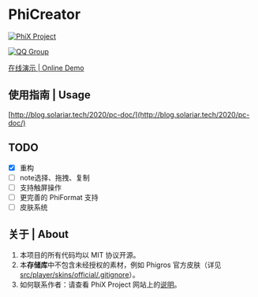 # PhiCreator

[![PhiX Project](https://img.shields.io/badge/-PhiX%20Project-red)](https://phi-x.github.io/)

[![QQ Group](https://img.shields.io/badge/QQ%20Group-824606483-blue)](https://jq.qq.com/?_wv=1027&k=JWt3KrEA)

[在线演示 | Online Demo](https://pc.solariar.tech/)

## 使用指南 | Usage

[http://blog.solariar.tech/2020/pc-doc/](http://blog.solariar.tech/2020/pc-doc/)

## TODO

+ [x] 重构
+ [ ] note选择、拖拽、复制
+ [ ] 支持触屏操作
+ [ ] 更完善的 PhiFormat 支持
+ [ ] 皮肤系统

## 关于 | About

1. 本项目的所有代码均以 MIT 协议开源。
2. 本**存储库**中不包含未经授权的素材，例如 Phigros 官方皮肤（详见[src/player/skins/official/.gitignore](src/player/skins/official/.gitignore)）。
3. 如何联系作者：请查看 PhiX Project 网站上的[说明](https://phi-x.github.io/guide/about.html#%E8%81%94%E7%B3%BB%E6%88%91%E4%BB%AC)。
